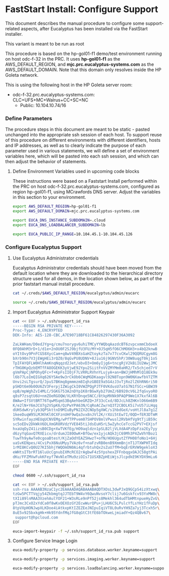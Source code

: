 # FastStart Install: Configure Support

This document describes the manual procedure to configure some support-related aspects, after
Eucalyptus has been installed via the FastStart installer.

This variant is meant to be run as root

This procedure is based on the hp-gol01-f1 demo/test environment running on host odc-f-32 in the PRC.
It uses **hp-gol01-f1** as the AWS_DEFAULT_REGION, and **mjc.prc.eucalyptus-systems.com** as the
AWS_DEFAULT_DOMAIN. Note that this domain only resolves inside the HP Goleta network.

This is using the following host in the HP Goleta server room:
- odc-f-32.prc.eucalyptus-systems.com: CLC+UFS+MC+Walrus+CC+SC+NC
  - Public: 10.104.10.74/16

### Define Parameters

The procedure steps in this document are meant to be static - pasted unchanged into the appropriate
ssh session of each host. To support reuse of this procedure on different environments with
different identifiers, hosts and IP addresses, as well as to clearly indicate the purpose of each
parameter used in various statements, we will define a set of environment variables here, which
will be pasted into each ssh session, and which can then adjust the behavior of statements.

1. Define Environment Variables used in upcoming code blocks

    These instructions were based on a Faststart Install performed within the PRC on host
    odc-f-32.prc.eucalyptus-systems.com, configured as region hp-gol01-f1, using MCrawfords
    DNS server. Adjust the variables in this section to your environment.

    ```bash
    export AWS_DEFAULT_REGION=hp-gol01-f1
    export AWS_DEFAULT_DOMAIN=mjc.prc.eucalyptus-systems.com

    export EUCA_DNS_INSTANCE_SUBDOMAIN=.cloud
    export EUCA_DNS_LOADBALANCER_SUBDOMAIN=lb

    export EUCA_PUBLIC_IP_RANGE=10.104.45.1-10.104.45.126
    ```

### Configure Eucalyptus Support

1. Use Eucalyptus Administrator credentials

    Eucalyptus Administrator credentials should have been moved from the default location
    where they are downloaded to the hierarchical directory structure used for all demos,
    in the location shown below, as part of the prior faststart manual install procedure.

    ```bash
    cat ~/.creds/$AWS_DEFAULT_REGION/eucalyptus/admin/eucarc

    source ~/.creds/$AWS_DEFAULT_REGION/eucalyptus/admin/eucarc
    ```

2. Import Eucalyptus Administrator Support Keypair

    ```bash
    cat << EOF > ~/.ssh/support_id_rsa
    -----BEGIN RSA PRIVATE KEY-----
    Proc-Type: 4,ENCRYPTED
    DEK-Info: AES-128-CBC,A7E90718BF61C84826297430F36A3092

    ZaLkWHam/D0edJYg+q/cmu7norygv6uhiTMCyYYWQbqAazdcBT6zvpcxmmCbdoeX
    0FQ0AhM3rD+1/d1e+2nOU0F2SJ9bjfU3FU/MY+OJ5qH5fO6ChMO6H3+x4bQ2knwB
    oYItOvy9PnFCG58XycCam+q8wV49BXsGaHZtoykzTa7v77cvCKwl29QQRUCgym8G
    bXrb90n7V3jEWgHEi3rQZ0/8qGvPU8UDNV+8Jiu16j9GNVShP/30W8uqgT0kj1oS
    TpIFAYQFLW0HlhAmKnqNqqzd2Jet/ebvD3+Om6yIjg6+tncgRjV2kBiIU2WwjJMC
    rTHG0KpQzbEMTfFA8OGEKK3yVjwE92Ypu2SiitFnVVZMYMm0aHR2/Tx5chjed7rV
    gVmPApCjNPOhyQFc+f+KpFsIIOjF7LVRRLRVhnYLujyA+an+BWJjHMhMlQ18Ek9u
    l6b77LoImQIGXq626YSAe9w3rCkOb6CWqMGDKaagvl92N8Topn9W0NXawfbV7ZTM
    Unvi2sLTgsurQ/JpuS7BKmq8gmmmzm8IqhzGBEE9a5G4zJ3vTjRo2lZ6hRN6ri50
    pSHDt6m9b0OU6ZV3FerpjIZWigCkI0VWZPQgPJTF0VKdusU7atG7N1fSCc+GBW39
    opB/mpWghZvI4MLC/5GKG753A2nDYp1K8rBGwXyb27UmZ/6B920cV6L2fqGvyoRO
    q8sP7zsqtU6U+nmZOeRGOQW/XLKRYDnqe5NCC/8tkpMXNk9PAQP9We1X7kxfAl6B
    8WAw+IfSVtBRT76TqwMSqmS3BqAehbeGRZQ+JF33cCxd/8DJcLh8ZHKnlO66m6B9
    K/e2lN+Y6mJCU7g2VSpK6/QzPwYPA63N/CqRoACZw/nQ3T2CBOLK5i7vU57iLHqq
    dUHSdwKrylyb3QPSkttnD9MIuByPN2ZXZCNOp5gXWC/s1hbdGeX/voHtJl8a7g1Z
    1keeDuqW95LMJKhKl0CXFznUHF9wQa3vx8nJVl2K/rXUi5tEw7I/0QD+fER3DTmM
    SYRwinfayzHEUqUCNVEMg/wPfTPPvem07SHPOV8mlVPwusl2RVbHfVg9tTjiB59c
    sc5oEDv2DkWkV6DLXmGR8RVdzYVE845tiJdsEuH5rL5wZyhcCeTccG2PV7+EXjsf
    hxaUqOyZ41izsB0CDg+XwTVKfEg/HO9aqldzn1pSLB2ljVLXdA4PzDpFza2Ey7yy
    d6zyYqGavQ7RXEicv/drdumJI80OwK+BfGw/ex1yjcAQk3jC69Mh3P4ZwVhYBoz1
    TuwTh9yAwTe0cgoaBtesY/KjZaOdYEAZ5HwzT+ofN/HO6UgutZfPH08foNo1+6Hj
    uaSvKENpes/4CviPxX6NuUMyy7VAz6vf+naFzvRB0enB9XmmBnjnT1JTXWPHTIdq
    1rMI8KCvQ0U27KI5bhjYWQOmON0Ai4qfrbtuhQx2sZuU7fM+bqErERVW9gekloX3
    eWHtsITbrRT16luUcCgnubIXMcRCO2rAgbwF4z5YpshexZFFnbqgxOAJC58gtPAi
    dKu/FFZMVwFukKFeyf7WvNleTMu9ziOIs71USXBZpHEiWjsJlcpdkE9KYDX9mLu6
    -----END RSA PRIVATE KEY-----
    EOF

    chmod 0600 ~/.ssh/support_id_rsa

    cat << EOF > ~/.ssh/support_id_rsa.pub
    ssh-rsa AAAAB3NzaC1yc2EAAAADAQABAAABAQDTXOsL3dwPJxQ9GCpS4izXtxwq\
    tzGw5PCTTVqjy54ZkbmgtqJJTEbT9W4vY6QwuNvsoY7clij7u6Gskfcv93YxMW8c\
    tXIi89lnMAA3VzehAulYOF21+W3sRLe9nPf52js8Mekhl364udTbHMtnpueHyZvG\
    pTJmc3CxO2xYdCa0f8wKxOEXOzGY2EcwWurQPu+jLHU6C5LPulcYfLsYHz1fFuDp\
    8tpVXpHONJwpXLKDoe4iAtkxpKtIZEZEeJNIpuIqiVT8L0uRvYH9Za7yj3Tcxh5r\
    8uE5v925bxkgHk+Hk95YdnfMqJfG8qGtC3tfE6bTOkweLjmiadY+Qz4QBv67\
     support@hpcloud.com
    EOF

    euca-import-keypair -f ~/.ssh/support_id_rsa.pub support
    ```

3. Configure Service Image Login

    ```bash
    euca-modify-property -p services.database.worker.keyname=support

    euca-modify-property -p services.imaging.worker.keyname=support

    euca-modify-property -p services.loadbalancing.worker.keyname=support
    ```

